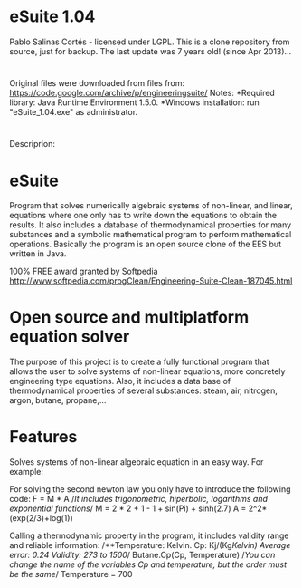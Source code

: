 # #########################################
# eSuite 1.04
Pablo Salinas Cortés - licensed under LGPL.
This is a clone repository from source, just for backup. The last update was 7 years old! (since Apr 2013)...
# #########################################
Original files were downloaded from files from:
https://code.google.com/archive/p/engineeringsuite/
Notes:
*Required library: Java Runtime Environment 1.5.0.
*Windows installation: run "eSuite_1.04.exe" as administrator.
# #########################################

Descriprion:
# eSuite
Program that solves numerically algebraic systems of non-linear, and linear, equations where one only has to write down the equations to obtain the results. It also includes a database of thermodynamical properties for many substances and a symbolic mathematical program to perform mathematical operations. Basically the program is an open source clone of the EES but written in Java.

100% FREE award granted by Softpedia http://www.softpedia.com/progClean/Engineering-Suite-Clean-187045.html

# Open source and multiplatform equation solver
The purpose of this project is to create a fully functional program that allows the user to solve systems of non-linear equations, more concretely engineering type equations. Also, it includes a data base of thermodynamical properties of several substances: steam, air, nitrogen, argon, butane, propane,...

# Features
Solves systems of non-linear algebraic equation in an easy way. For example:

For solving the second newton law you only have to introduce the following code: F = M * A /*It includes trigonometric, hiperbolic, logarithms and exponential functions*/ M = 2 * 2 + 1 - 1 + sin(Pi) + sinh(2.7) A = 2^2*(exp(2/3)+log(1))

Calling a thermodynamic property in the program, it includes validity range and reliable information: /**Temperature: Kelvin. Cp: Kj/(Kg*Kelvin) Average error: 0.24 Validity: 273 to 1500*/ Butane.Cp(Cp, Temperature) /*You can change the name of the variables Cp and temperature, but the order must be the same*/ Temperature = 700

